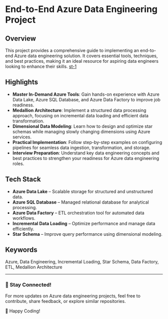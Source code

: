 # End-to-End Azure Data Engineering Project

## Overview
This project provides a comprehensive guide to implementing an end-to-end Azure data engineering solution. It covers essential tools, techniques, and best practices, making it an ideal resource for aspiring data engineers looking to enhance their skills.
[st-1](https://github.com/user-attachments/assets/40b3fd17-47af-476c-b4b9-0ef564ea6445)

## Highlights
- **Master In-Demand Azure Tools**: Gain hands-on experience with Azure Data Lake, Azure SQL Database, and Azure Data Factory to improve job readiness.
- **Medallion Architecture**: Implement a structured data processing approach, focusing on incremental data loading and efficient data transformation.
- **Dimensional Data Modeling**: Learn how to design and optimize star schemas while managing slowly changing dimensions using Azure services.
- **Practical Implementation**: Follow step-by-step examples on configuring pipelines for seamless data ingestion, transformation, and storage.
- **Interview Preparation**: Understand key data engineering concepts and best practices to strengthen your readiness for Azure data engineering roles.

## Tech Stack
- **Azure Data Lake** – Scalable storage for structured and unstructured data.
- **Azure SQL Database** – Managed relational database for analytical processing.
- **Azure Data Factory** – ETL orchestration tool for automated data workflows.
- **Incremental Data Loading** – Optimize performance and manage data efficiently.
- **Star Schema** – Improve query performance using dimensional modeling.

## Keywords
Azure, Data Engineering, Incremental Loading, Star Schema, Data Factory, ETL, Medallion Architecture

---

### 📌 Stay Connected!

For more updates on Azure data engineering projects, feel free to contribute, share feedback, or explore similar repositories.

🚀 Happy Coding!

